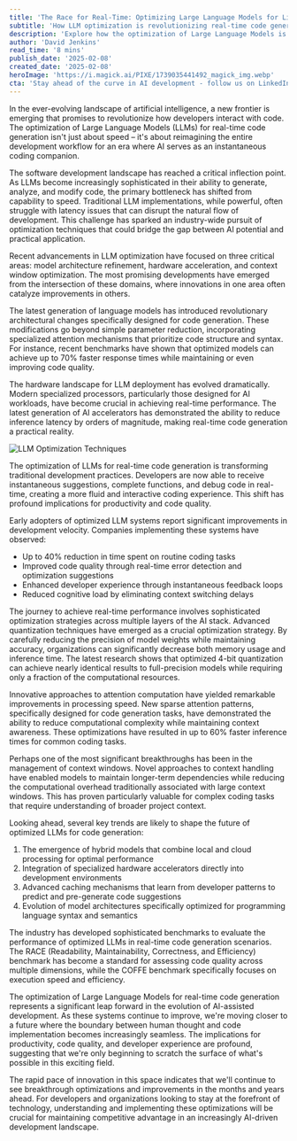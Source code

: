 ```yaml
---
title: 'The Race for Real-Time: Optimizing Large Language Models for Lightning-Fast Code Generation'
subtitle: 'How LLM optimization is revolutionizing real-time code generation'
description: 'Explore how the optimization of Large Language Models is revolutionizing real-time code generation, with breakthroughs in model architecture, hardware acceleration, and context window optimization leading to up to 70% faster response times and 40% reduction in routine coding tasks.'
author: 'David Jenkins'
read_time: '8 mins'
publish_date: '2025-02-08'
created_date: '2025-02-08'
heroImage: 'https://i.magick.ai/PIXE/1739035441492_magick_img.webp'
cta: 'Stay ahead of the curve in AI development - follow us on LinkedIn for exclusive insights into the latest optimization techniques and real-world applications in software development.'
---
```


In the ever-evolving landscape of artificial intelligence, a new frontier is emerging that promises to revolutionize how developers interact with code. The optimization of Large Language Models (LLMs) for real-time code generation isn't just about speed – it's about reimagining the entire development workflow for an era where AI serves as an instantaneous coding companion.

The software development landscape has reached a critical inflection point. As LLMs become increasingly sophisticated in their ability to generate, analyze, and modify code, the primary bottleneck has shifted from capability to speed. Traditional LLM implementations, while powerful, often struggle with latency issues that can disrupt the natural flow of development. This challenge has sparked an industry-wide pursuit of optimization techniques that could bridge the gap between AI potential and practical application.

Recent advancements in LLM optimization have focused on three critical areas: model architecture refinement, hardware acceleration, and context window optimization. The most promising developments have emerged from the intersection of these domains, where innovations in one area often catalyze improvements in others.

The latest generation of language models has introduced revolutionary architectural changes specifically designed for code generation. These modifications go beyond simple parameter reduction, incorporating specialized attention mechanisms that prioritize code structure and syntax. For instance, recent benchmarks have shown that optimized models can achieve up to 70% faster response times while maintaining or even improving code quality.

The hardware landscape for LLM deployment has evolved dramatically. Modern specialized processors, particularly those designed for AI workloads, have become crucial in achieving real-time performance. The latest generation of AI accelerators has demonstrated the ability to reduce inference latency by orders of magnitude, making real-time code generation a practical reality.

![LLM Optimization Techniques](https://i.magick.ai/PIXE/1739035441496_magick_img.webp)

The optimization of LLMs for real-time code generation is transforming traditional development practices. Developers are now able to receive instantaneous suggestions, complete functions, and debug code in real-time, creating a more fluid and interactive coding experience. This shift has profound implications for productivity and code quality.

Early adopters of optimized LLM systems report significant improvements in development velocity. Companies implementing these systems have observed:

- Up to 40% reduction in time spent on routine coding tasks
- Improved code quality through real-time error detection and optimization suggestions
- Enhanced developer experience through instantaneous feedback loops
- Reduced cognitive load by eliminating context switching delays

The journey to achieve real-time performance involves sophisticated optimization strategies across multiple layers of the AI stack. Advanced quantization techniques have emerged as a crucial optimization strategy. By carefully reducing the precision of model weights while maintaining accuracy, organizations can significantly decrease both memory usage and inference time. The latest research shows that optimized 4-bit quantization can achieve nearly identical results to full-precision models while requiring only a fraction of the computational resources.

Innovative approaches to attention computation have yielded remarkable improvements in processing speed. New sparse attention patterns, specifically designed for code generation tasks, have demonstrated the ability to reduce computational complexity while maintaining context awareness. These optimizations have resulted in up to 60% faster inference times for common coding tasks.

Perhaps one of the most significant breakthroughs has been in the management of context windows. Novel approaches to context handling have enabled models to maintain longer-term dependencies while reducing the computational overhead traditionally associated with large context windows. This has proven particularly valuable for complex coding tasks that require understanding of broader project context.

Looking ahead, several key trends are likely to shape the future of optimized LLMs for code generation:

1. The emergence of hybrid models that combine local and cloud processing for optimal performance
2. Integration of specialized hardware accelerators directly into development environments
3. Advanced caching mechanisms that learn from developer patterns to predict and pre-generate code suggestions
4. Evolution of model architectures specifically optimized for programming language syntax and semantics

The industry has developed sophisticated benchmarks to evaluate the performance of optimized LLMs in real-time code generation scenarios. The RACE (Readability, Maintainability, Correctness, and Efficiency) benchmark has become a standard for assessing code quality across multiple dimensions, while the COFFE benchmark specifically focuses on execution speed and efficiency.

The optimization of Large Language Models for real-time code generation represents a significant leap forward in the evolution of AI-assisted development. As these systems continue to improve, we're moving closer to a future where the boundary between human thought and code implementation becomes increasingly seamless. The implications for productivity, code quality, and developer experience are profound, suggesting that we're only beginning to scratch the surface of what's possible in this exciting field.

The rapid pace of innovation in this space indicates that we'll continue to see breakthrough optimizations and improvements in the months and years ahead. For developers and organizations looking to stay at the forefront of technology, understanding and implementing these optimizations will be crucial for maintaining competitive advantage in an increasingly AI-driven development landscape.